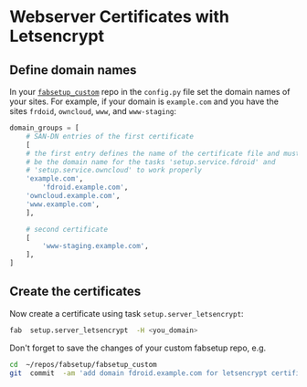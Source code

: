 # Webserver Certificates with Letsencrypt

## Define domain names

In your [`fabsetup_custom`](./fabsetup_custom.md) repo in the `config.py` file
set the domain names of your sites.  For example, if your domain is
`example.com` and you have the sites `frdoid`, `owncloud`, `www`, and
`www-staging`:

  ```python
  domain_groups = [
      # SAN-DN entries of the first certificate
      [
	  # the first entry defines the name of the certificate file and must
	  # be the domain name for the tasks 'setup.service.fdroid' and
	  # 'setup.service.owncloud' to work properly
	  'example.com',
          'fdroid.example.com',
	  'owncloud.example.com',
	  'www.example.com',
      ],

      # second certificate
      [
          'www-staging.example.com',
      ],
  ]
  ```

##  Create the certificates

Now create a certificate using task `setup.server_letsencrypt`:
  ```sh
  fab  setup.server_letsencrypt  -H <you_domain>
  ```

Don't forget to save the changes of your custom fabsetup repo, e.g.
  ```sh
  cd  ~/repos/fabsetup/fabsetup_custom
  git  commit  -am 'add domain fdroid.example.com for letsencrypt certificates'
  ```
